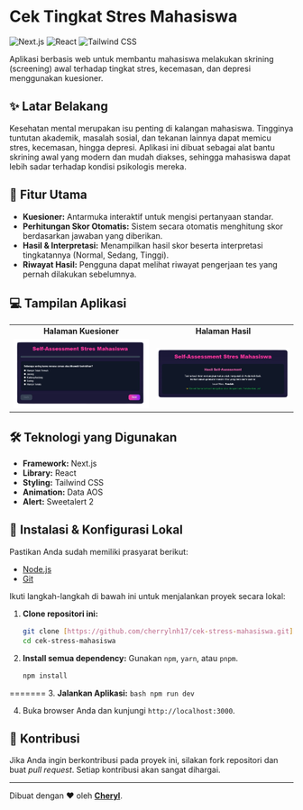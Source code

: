 # Cek Tingkat Stres Mahasiswa


![Next.js](https://img.shields.io/badge/Next.js-000000?style=for-the-badge&logo=nextdotjs&logoColor=white)
![React](https://img.shields.io/badge/React-61DAFB?style=for-the-badge&logo=react&logoColor=black)
![Tailwind CSS](https://img.shields.io/badge/Tailwind_CSS-06B6D4?style=for-the-badge&logo=tailwind-css&logoColor=white)

Aplikasi berbasis web untuk membantu mahasiswa melakukan skrining (screening) awal terhadap tingkat stres, kecemasan, dan depresi menggunakan kuesioner.

## ✨ Latar Belakang

Kesehatan mental merupakan isu penting di kalangan mahasiswa. Tingginya tuntutan akademik, masalah sosial, dan tekanan lainnya dapat memicu stres, kecemasan, hingga depresi. Aplikasi ini dibuat sebagai alat bantu skrining awal yang modern dan mudah diakses, sehingga mahasiswa dapat lebih sadar terhadap kondisi psikologis mereka.

## 🎯 Fitur Utama

-   **Kuesioner:** Antarmuka interaktif untuk mengisi pertanyaan standar.
-   **Perhitungan Skor Otomatis:** Sistem secara otomatis menghitung skor berdasarkan jawaban yang diberikan.
-   **Hasil & Interpretasi:** Menampilkan hasil skor beserta interpretasi tingkatannya (Normal, Sedang, Tinggi).
-   **Riwayat Hasil:** Pengguna dapat melihat riwayat pengerjaan tes yang pernah dilakukan sebelumnya.

## 💻 Tampilan Aplikasi

<table>
  <tr>
    <td align="center"><strong>Halaman Kuesioner</strong></td>
    <td align="center"><strong>Halaman Hasil</strong></td>
  </tr>
  <tr>
    <td><img src="https://github.com/cherrylnh17/cek-stress-mahasiswa/blob/d8aeed016b972fddced72664ae9e35556f2d3589/img/soal.png" alt="Halaman Utama" width="400"/></td>
    <td><img src="https://github.com/cherrylnh17/cek-stress-mahasiswa/blob/d8aeed016b972fddced72664ae9e35556f2d3589/img/hasil.png" alt="Halaman Kuesioner" width="400"/></td>
  </tr>
</table>

## 🛠️ Teknologi yang Digunakan

-   **Framework:** Next.js
-   **Library:** React
-   **Styling:** Tailwind CSS
-   **Animation:** Data AOS
-   **Alert:** Sweetalert 2

## 🚀 Instalasi & Konfigurasi Lokal

Pastikan Anda sudah memiliki prasyarat berikut:
-   [Node.js](https://nodejs.org/) 
-   [Git](https://git-scm.com/)


Ikuti langkah-langkah di bawah ini untuk menjalankan proyek secara lokal:

1.  **Clone repositori ini:**
    ```bash
    git clone [https://github.com/cherrylnh17/cek-stress-mahasiswa.git](https://github.com/cherrylnh17/cek-stress-mahasiswa.git)
    cd cek-stress-mahasiswa
    ```

2.  **Install semua dependency:**
    Gunakan `npm`, `yarn`, atau `pnpm`.
    ```bash
    npm install
    ```


=======
3.  **Jalankan Aplikasi:**
    ```bash
    npm run dev
    ```

4.  Buka browser Anda dan kunjungi `http://localhost:3000`.

## 🤝 Kontribusi

Jika Anda ingin berkontribusi pada proyek ini, silakan fork repositori dan buat *pull request*. Setiap kontribusi akan sangat dihargai.

---

Dibuat dengan ❤️ oleh **[Cheryl](https://github.com/cherrylnh17)**.
